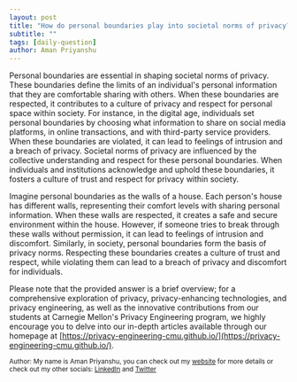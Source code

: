 ```yaml
---
layout: post
title: "How do personal boundaries play into societal norms of privacy?"
subtitle: ""
tags: [daily-question]
author: Aman Priyanshu
---
```


Personal boundaries are essential in shaping societal norms of privacy. These boundaries define the limits of an individual's personal information that they are comfortable sharing with others. When these boundaries are respected, it contributes to a culture of privacy and respect for personal space within society. For instance, in the digital age, individuals set personal boundaries by choosing what information to share on social media platforms, in online transactions, and with third-party service providers. When these boundaries are violated, it can lead to feelings of intrusion and a breach of privacy. Societal norms of privacy are influenced by the collective understanding and respect for these personal boundaries. When individuals and institutions acknowledge and uphold these boundaries, it fosters a culture of trust and respect for privacy within society.

Imagine personal boundaries as the walls of a house. Each person's house has different walls, representing their comfort levels with sharing personal information. When these walls are respected, it creates a safe and secure environment within the house. However, if someone tries to break through these walls without permission, it can lead to feelings of intrusion and discomfort. Similarly, in society, personal boundaries form the basis of privacy norms. Respecting these boundaries creates a culture of trust and respect, while violating them can lead to a breach of privacy and discomfort for individuals.

Please note that the provided answer is a brief overview; for a comprehensive exploration of privacy, privacy-enhancing technologies, and privacy engineering, as well as the innovative contributions from our students at Carnegie Mellon's Privacy Engineering program, we highly encourage you to delve into our in-depth articles available through our homepage at [https://privacy-engineering-cmu.github.io/](https://privacy-engineering-cmu.github.io/).

<small>Author: My name is Aman Priyanshu, you can check out my [website](https://amanpriyanshu.github.io/) for more details or check out my other socials: [LinkedIn](https://www.linkedin.com/in/aman-priyanshu/) and [Twitter](https://twitter.com/AmanPriyanshu6)</small>
